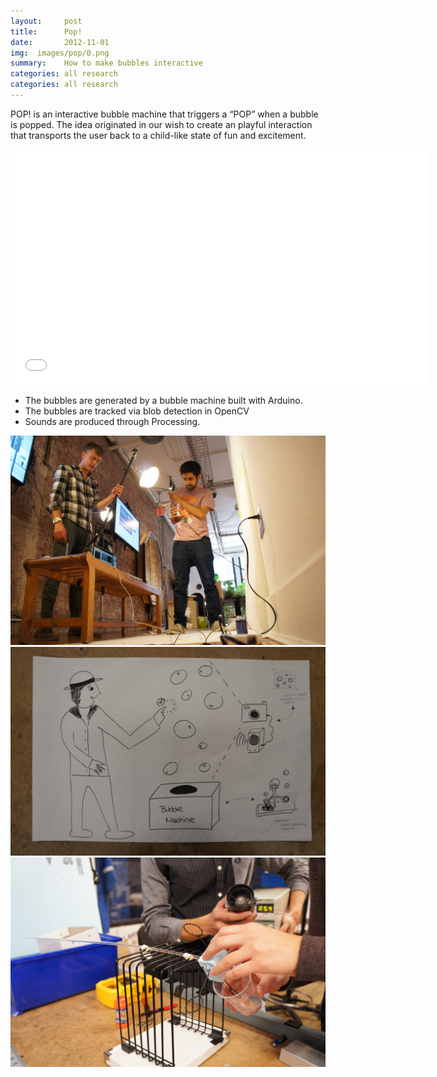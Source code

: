 ```yaml
---
layout:     post
title:      Pop!
date:       2012-11-01
img:  images/pop/0.png
summary:    How to make bubbles interactive
categories: all research
categories: all research
---
```



POP! is an interactive bubble machine that triggers a “POP” when a bubble is popped. The idea originated in our wish to create an playful interaction that transports the user back to a child-like state of fun and excitement.

<div class="mxn1">
<iframe class="px4" src="//player.vimeo.com/video/97659314" width="670" height="376" frameborder="0" webkitallowfullscreen mozallowfullscreen allowfullscreen></iframe>
</div>


 - The bubbles are generated by a bubble machine built with Arduino.
 - The bubbles are tracked via blob detection in OpenCV
 - Sounds are produced through Processing.


<div class="mxn1">
  <img src="/images/pop/1.jpg" />
</div>
<div class="mxn1">
  <img src="/images/pop/2.jpg" />
</div>
<div class="mxn1">
  <img src="/images/pop/3.jpg" />
</div>